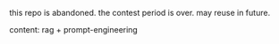 this repo is abandoned.
the contest period is over.
may reuse in future.

content: rag + prompt-engineering
